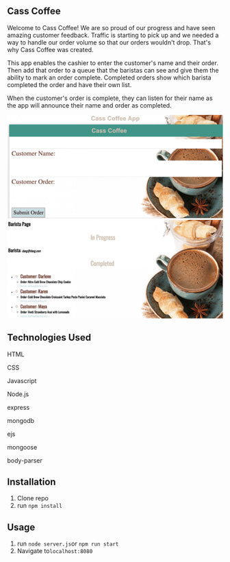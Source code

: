 ## Cass Coffee
Welcome to Cass Coffee! We are so proud of our progress and have seen amazing customer feedback. Traffic is starting to pick up and we needed a way to handle our order volume so that our orders wouldn't drop. That's why Cass Coffee was created.

This app enables the cashier to enter the customer's name and their order. Then add that order to a queue that the baristas can see and give them the ability to mark an order complete. Completed orders show which barista completed the order and have their own list. 

When the customer's order is complete, they can listen for their name as the app will announce their name and order as completed. 

![](public/img/cashier.png)
![](public/img/barista.png)

## Technologies Used
HTML

CSS

Javascript

Node.js

express

mongodb

ejs

mongoose

body-parser


## Installation
1. Clone repo
2. run `npm install`

## Usage
1. run `node server.js`or `npm run start`
2. Navigate to`localhost:8080`
